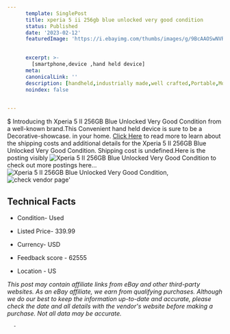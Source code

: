 ```yaml
---
      template: SinglePost
      title: xperia 5 ii 256gb blue unlocked very good condition
      status: Published
      date: '2023-02-12'
      featuredImage: 'https://i.ebayimg.com/thumbs/images/g/9BcAAOSwNVRjoikA/s-l225.jpg'
       

      excerpt: >-
        [smartphone,device ,hand held device]
      meta:
      canonicalLink: ''
      description: [handheld,industrially made,well crafted,Portable,Mobile,Compact,Convenient,Lightweight,Maneuverable,Man-portable,Miniature,Carriable,Hand-held,Light,Holdable,Transportable,Mobile device,Pocket-sized,On-the-go,Wireless,Cordless,Compact size,Convenient size, smartphone,device ,hand held device]
      noindex: false
      

---
```

$
      Introducing th Xperia 5 II 256GB Blue Unlocked Very Good Condition from a well-known brand.This Convenient hand held device is sure to be a Decorative-showcase. in your home. [Click Here](https://www.ebay.com/itm/285082764247?hash=item426041c3d7%3Ag%3A9BcAAOSwNVRjoikA&mkevt=1&mkcid=1&mkrid=711-53200-19255-0&campid=%253CePNCampaignId%253E&customid=%253CreferenceId%253E&toolid=10049) to read more to learn about the shipping costs and additional details for the Xperia 5 II 256GB Blue Unlocked Very Good Condition. Shipping cost is undefined.Here is the posting visibly ![Xperia 5 II 256GB Blue Unlocked Very Good Condition](https://i.ebayimg.com/thumbs/images/g/9BcAAOSwNVRjoikA/s-l225.jpg) to check out more postings here... ![Xperia 5 II 256GB Blue Unlocked Very Good Condition](https://i.ebayimg.com/images/g/9BcAAOSwNVRjoikA/s-l1600.jpg), ![check vendor page](https://origin-galleryplus.ebayimg.com/ws/web/285082764247_2_0_1/225x225.jpg,https://origin-galleryplus.ebayimg.com/ws/web/285082764247_3_0_1/225x225.jpg,https://origin-galleryplus.ebayimg.com/ws/web/285082764247_4_0_1/225x225.jpg,https://origin-galleryplus.ebayimg.com/ws/web/285082764247_5_0_1/225x225.jpg,https://origin-galleryplus.ebayimg.com/ws/web/285082764247_6_0_1/225x225.jpg,https://origin-galleryplus.ebayimg.com/ws/web/285082764247_7_0_1/225x225.jpg)'

      

 ## Technical Facts 



     
      

 - Condition- Used 


      

 - Listed Price- 339.99 


      

 - Currency- USD 


      

 - Feedback score - 62555 


      

 - Location - US 


      
      

 *_This post may contain affiliate links from eBay and other third-party websites. As an eBay affiliate, we earn from qualifying purchases. Although we do our best to keep the information up-to-date and accurate, please check the date and all details with the vendor's website before making a purchase. Not all data may be accurate._*




      -
